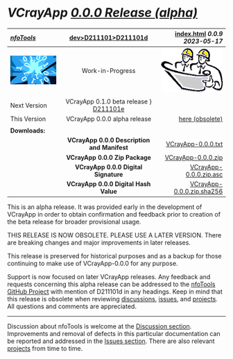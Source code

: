 <!-- index.md 0.0.9                 UTF-8                          2023-05-17
     ----1----|----2----|----3----|----4----|----5----|----6----|----7----|--*

                     VCRAYAPP 0.0.0 RELEASE (ALPHA)
     -->

# ***VCrayApp** [0.0.0 Release (alpha)](.)*

| ***[nfoTools](../../../)*** | [dev](../../)[>D211101](../)[>D211101d](.) | [index.html](index.html) ***0.0.9 2023-05-17*** |
| :--                |       :-:          | --: |
| ![nfotools](../../../images/nfoWorks-2014-06-02-1702-LogoSmall.png) | Work-in-Progress | ![Hard Hat Area](../../../images/hardhat-logo.gif) |
|              |                     |           |
| Next Version | VCrayApp 0.1.0 beta release  } [D211101e](../e/) |
| This Version | VCrayApp 0.0.0 alpha release | [here (obsolete)](.) |
|              |                              |           |
| **Downloads:** |                            |           |
|   | **VCrayApp 0.0.0 Description and Manifest** | [VCrayApp-0.0.0.txt](VCrayApp-0.0.0.txt) |
|   | **VCrayApp 0.0.0 Zip Package** | [VCrayApp-0.0.0.zip](VCrayApp-0.0.0.zip) |
|   | **VCrayApp 0.0.0 Digital Signature** | [VCrayApp-0.0.0.zip.asc](VCrayApp-0.0.0.zip.asc) |
|   | **VCrayApp 0.0.0 Digital Hash Value** | [VCrayApp-0.0.0.zip.sha256](VCrayApp-0.0.0.zip.sha256) |

This is an alpha release.  It was provided early in the development of
VCrayApp in order to obtain confirmation and feedback prior to creation of the
beta release for broader provisional usage.

THIS RELEASE IS NOW OBSOLETE.  PLEASE USE A LATER VERSION.  There are breaking
changes and major improvements in later releases.

This release is preserved for historical purposes and as a backup for those
continuing to make use of VCrayApp-0.0.0 for any purpose.

Support is now focused on later VCrayApp releases.  Any feedback and requests concerning this alpha release can be addressed to the
[nfoTools GitHub Project](https://github.com/orcmid/nfoTools) with mention of
D211101d in any headings.  Keep in mind that this release is obsolete when
reviewing [discussions](https://github.com/orcmid/nfoTools/discussions),
[issues](https://github.com/orcmid/nfoTools/issues), and
[projects](https://github.com/orcmid/nfoTools/projects?type=classic).  All
questions and comments are appreciated.

----

Discussion about nfoTools is welcome at the
[Discussion section](https://github.com/orcmid/nfoTools/discussions).
Improvements and removal of defects in this particular documentation can be
reported and addressed in the
[Issues section](https://github.com/orcmid/nfoTools/issues).  There are also
relevant [projects](https://github.com/orcmid/nfoTools/projects?type=classic)
from time to time.

<!-- ----1----|----2----|----3----|----4----|----5----|----6----|----7----|--*

     0.0.9 2023-05-17T17:56Z Make obsolete
     0.0.8 2023-03-30T18:53Z Correct title block header to use d211101d.
     0.0.7 2023-01-14T22:40Z Ditch "VCrayLib" mistakes, touch up
     0.0.6 2023-01-13T01:31Z Repair header strip layout
     0.0.5 2023-01-12T17:09Z Correct links and names of the downloads
     0.0.4 2023-01-12T05:32Z Clean up formatting, wordsmith a little
     0.0.3 2023-01-12T01:44Z Create provisional release notification
     0.0.2 2022-06-11T21:17Z Bring top banner up to standard
     0.0.1 2022-06-10T02:32Z Remove commented out boilerplate for now
     0.0.0 2022-06-10T00:41Z Create Initial Placeholder

                       *** end D161101d/index.md ***
     -->

